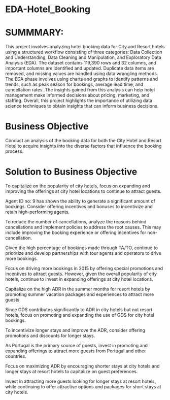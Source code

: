 # EDA-Hotel_Booking
# SUMMMARY:
This project involves analyzing hotel booking data for City and Resort hotels using a structured workflow consisting of three categories: Data Collection and Understanding, Data Cleaning and Manipulation, and Exploratory Data Analysis (EDA). The dataset contains 119,390 rows and 32 columns, and important columns are identified and updated. Duplicate data items are removed, and missing values are handled using data wrangling methods. The EDA phase involves using charts and graphs to identify patterns and trends, such as peak season for bookings, average lead time, and cancellation rates. The insights gained from this analysis can help hotel management make informed decisions about pricing, marketing, and staffing. Overall, this project highlights the importance of utilizing data science techniques to obtain insights that can inform business decisions.
# Business Objective
Conduct an analysis of the booking data for both the City Hotel and Resort Hotel to acquire insights into the diverse factors that influence the booking process.
# Solution to Business Objective
To capitalize on the popularity of city hotels, focus on expanding and improving the offerings at city hotel locations to continue to attract guests.

Agent ID no: 9 has shown the ability to generate a significant amount of bookings. Consider offering incentives and bonuses to incentivize and retain high-performing agents.

To reduce the number of cancellations, analyze the reasons behind cancellations and implement policies to address the root causes. This may include improving the booking experience or offering incentives for non-cancellation.

Given the high percentage of bookings made through TA/TO, continue to prioritize and develop partnerships with tour agents and operators to drive more bookings.

Focus on driving more bookings in 2015 by offering special promotions and incentives to attract guests. However, given the overall popularity of city hotels, continue to invest in expanding offerings at city hotel locations.

Capitalize on the high ADR in the summer months for resort hotels by promoting summer vacation packages and experiences to attract more guests.

Since GDS contributes significantly to ADR in city hotels but not resort hotels, focus on promoting and expanding the use of GDS for city hotel bookings.

To incentivize longer stays and improve the ADR, consider offering promotions and discounts for longer stays.

As Portugal is the primary source of guests, invest in promoting and expanding offerings to attract more guests from Portugal and other countries.

Focus on maximizing ADR by encouraging shorter stays at city hotels and longer stays at resort hotels to capitalize on guest preferences.

Invest in attracting more guests looking for longer stays at resort hotels, while continuing to offer attractive options and packages for short stays at city hotels.
